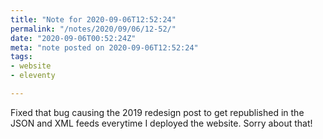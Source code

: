 ```yaml
---
title: "Note for 2020-09-06T12:52:24"
permalink: "/notes/2020/09/06/12-52/"
date: "2020-09-06T00:52:24Z"
meta: "note posted on 2020-09-06T12:52:24"
tags:
- website
- eleventy

---
```

Fixed that bug causing the 2019 redesign post to get republished in the JSON and XML feeds everytime I deployed the website. Sorry about that!
